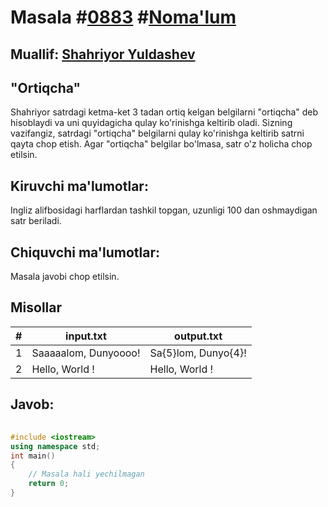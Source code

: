 
<h1>Masala #<a href="https://robocontest.uz/tasks/0883">0883</a> #<a href="https://robocontest.uz/tasks?category=1">Noma'lum</a></h1>
<h2> Muallif: <a href="https://robocontest.uz/profile/shaky">Shahriyor Yuldashev</a></h2>
<h2>"Ortiqcha"</h2>
<p>Shahriyor satrdagi ketma-ket 3 tadan ortiq kelgan belgilarni "ortiqcha" deb hisoblaydi va uni quyidagicha qulay ko'rinishga keltirib oladi.
Sizning vazifangiz, satrdagi "ortiqcha" belgilarni qulay ko'rinishga keltirib satrni qayta chop etish. Agar "ortiqcha" belgilar bo'lmasa, satr o'z holicha chop etilsin.</p>
<h2>Kiruvchi ma'lumotlar:</h2>
<p>Ingliz alifbosidagi harflardan tashkil topgan, uzunligi 100 dan oshmaydigan satr beriladi.</p>
<h2>Chiquvchi ma'lumotlar:</h2>
<p>Masala javobi chop etilsin.</p>
<h2>Misollar</h2>
<table>
    <thead>
        <tr>
            <th>#</th>
            <th>input.txt</th>
            <th>output.txt</th>
        </tr>
    </thead>
    <tbody>
            <tr>
                <td>1</td>
                <td>Saaaaalom, Dunyoooo!</td>
                <td>Sa{5}lom, Dunyo{4}!</td>
            </tr>
            <tr>
                <td>2</td>
                <td>Hello, World !</td>
                <td>Hello, World !</td>
            </tr>
    </tbody>
    </table>
    
<h2>Javob:</h2>

######
```cpp
#include <iostream>
using namespace std;
int main()
{
    // Masala hali yechilmagan
    return 0;
}
```
